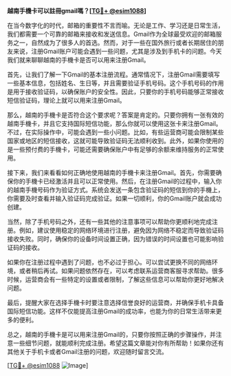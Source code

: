 **越南手機卡可以註冊gmail嗎？[[TG💪+ @esim1088](https://t.me/s/esim1088)]**

在当今数字化的时代，邮箱的重要性不言而喻。无论是工作、学习还是日常生活，我们都需要一个可靠的邮箱来接收和发送信息。Gmail作为全球最受欢迎的邮箱服务之一，自然成为了很多人的首选。然而，对于一些在国外旅行或者长期居住的朋友来说，注册Gmail账户可能会遇到一些问题，尤其是涉及到手机卡的问题。今天我们就来聊聊越南的手機卡是否可以用来注册Gmail。

首先，让我们了解一下Gmail的基本注册流程。通常情况下，注册Gmail需要填写一些基本信息，包括姓名、生日等，并且需要验证手机号码。这个手机号码的作用是用于接收验证码，以确保账户的安全性。因此，只要你的手机号码能够正常接收短信验证码，理论上就可以用来注册Gmail。

那么，越南的手機卡是否符合这个要求呢？答案是肯定的。只要你拥有一张有效的越南手機卡，并且它支持国际短信功能，那么你就可以使用这张卡来注册Gmail。不过，在实际操作中，可能会遇到一些小问题。比如，有些运营商可能会限制某些国家或地区的短信接收，这就可能导致验证码无法顺利收到。此外，如果你使用的是一些预付费的手機卡，可能还需要确保账户中有足够的余额来维持服务的正常使用。

接下来，我们来看看如何正确地使用越南的手機卡来注册Gmail。首先，你需要确保你的手機卡已经激活并且可以正常使用。然后，在注册Gmail的过程中，输入你的越南手機号码作为验证方式。系统会发送一条包含验证码的短信到你的手機上，你需要及时查看并输入验证码完成验证。如果一切顺利，你的Gmail账户就会成功创建。

当然，除了手机号码之外，还有一些其他的注意事项可以帮助你更顺利地完成注册。例如，建议使用稳定的网络环境进行注册，避免因为网络不稳定而导致验证码接收失败。同时，确保你的设备时间设置正确，因为错误的时间设置也可能影响验证码的接收。

如果你在注册过程中遇到了问题，也不必过于担心。可以尝试更换不同的网络环境，或者稍后再试。如果问题依然存在，可以考虑联系运营商客服寻求帮助。很多时候，运营商会有一些特定的设置或者限制，了解这些信息可以帮助你更好地解决问题。

最后，提醒大家在选择手機卡时要注意选择信誉良好的运营商，并确保手机卡具备国际短信功能。这样不仅能提高注册Gmail的成功率，也能为你的日常生活带来更多的便利。

总之，越南的手機卡是可以用来注册Gmail的，只要你按照正确的步骤操作，并注意一些细节问题，就能顺利完成注册。希望这篇文章能对你有所帮助！如果你还有其他关于手机卡或者Gmail注册的问题，欢迎随时留言交流。

[[TG💪+ @esim1088](https://t.me/s/esim1088) ![Image](https://i.postimg.cc/4NQfJmqS/Snipaste-2025-05-13-00-14-12.png)]